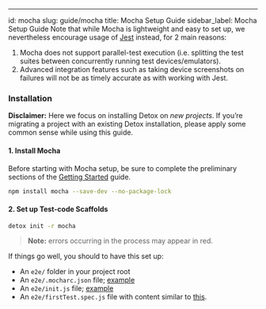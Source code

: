 ---
id: mocha
slug: guide/mocha
title: Mocha Setup Guide
sidebar_label: Mocha Setup Guide
Note that while Mocha is lightweight and easy to set up, we nevertheless encourage usage of [Jest](Guide.Jest.md) instead, for 2 main reasons:

1. Mocha does not support parallel-test execution (i.e. splitting the test suites between concurrently running test devices/emulators).
1. Advanced integration features such as taking device screenshots on failures will not be as timely accurate as with working with Jest.

### Installation

**Disclaimer:** Here we focus on installing Detox on _new projects_. If you’re migrating a project with an existing Detox installation, please apply some common sense while using this guide.

#### 1. Install Mocha

Before starting with Mocha setup, be sure to complete the preliminary sections of the [Getting Started](introduction/getting-started.md) guide.

```bash npm2yarn
npm install mocha --save-dev --no-package-lock
```

#### 2. Set up Test-code Scaffolds

```sh
detox init -r mocha
```

> **Note:** errors occurring in the process may appear in red.

If things go well, you should to have this set up:

- An `e2e/` folder in your project root
- An `e2e/.mocharc.json` file; [example](https://github.com/wix/Detox/tree/master/examples/demo-react-native/e2e/.mocharc.json)
- An `e2e/init.js` file; [example](https://github.com/wix/Detox/tree/master/examples/demo-react-native/e2e/init.js)
- An `e2e/firstTest.spec.js` file with content similar to [this](https://github.com/wix/Detox/tree/master/examples/demo-react-native/e2e/example.spec.js).
